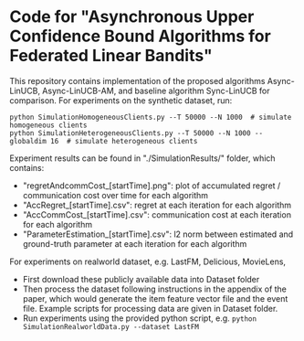 # Code for "Asynchronous Upper Confidence Bound Algorithms for Federated Linear Bandits"

This repository contains implementation of the proposed algorithms Async-LinUCB, Async-LinUCB-AM, and baseline algorithm Sync-LinUCB for comparison.
For experiments on the synthetic dataset, run:
```console
python SimulationHomogeneousClients.py --T 50000 --N 1000  # simulate homogeneous clients
python SimulationHeterogeneousClients.py --T 50000 --N 1000 --globaldim 16  # simulate heterogeneous clients
```

Experiment results can be found in "./SimulationResults/" folder, which contains:
- "regretAndcommCost\_[startTime].png": plot of accumulated regret / communication cost over time for each algorithm
- "AccRegret\_[startTime].csv": regret at each iteration for each algorithm
- "AccCommCost\_[startTime].csv": communication cost at each iteration for each algorithm
- "ParameterEstimation\_[startTime].csv": l2 norm between estimated and ground-truth parameter at each iteration for each algorithm

For experiments on realworld dataset, e.g. LastFM, Delicious, MovieLens, 
- First download these publicly available data into Dataset folder 
- Then process the dataset following instructions in the appendix of the paper, which would generate the item feature vector file and the event file. Example scripts for processing data are given in Dataset folder.
- Run experiments using the provided python script, e.g. ``python SimulationRealworldData.py --dataset LastFM``